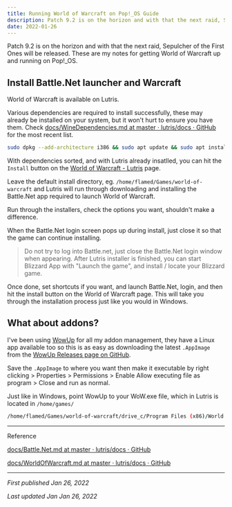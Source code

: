 ```yaml
---
title: Running World of Warcraft on Pop!_OS Guide
description: Patch 9.2 is on the horizon and with that the next raid, Sepulcher of the First Ones will be released. These are my notes for getting World of Warcraft up and running on Pop!_OS.
date: 2022-01-26
---
```


Patch 9.2 is on the horizon and with that the next raid, Sepulcher of the First Ones will be released. These are my notes for getting World of Warcraft up and running on Pop!\_OS.

## Install Battle.Net launcher and Warcraft

World of Warcraft is available on Lutris.

Various dependencies are required to install successfully, these may already be installed on your system, but it won't hurt to ensure you have them. Check [docs/WineDependencies.md at master · lutris/docs · GitHub](https://github.com/lutris/docs/blob/master/WineDependencies.md) for the most recent list.

```bash
sudo dpkg --add-architecture i386 && sudo apt update && sudo apt install -y wine64 wine32 libasound2-plugins:i386 libsdl2-2.0-0:i386 libdbus-1-3:i386 libsqlite3-0:i386
```

With dependencies sorted, and with Lutris already insatlled, you can hit the `Install` button on the [World of Warcraft - Lutris](https://lutris.net/games/world-of-warcraft/) page.

Leave the default install directory, eg. `/home/flamed/Games/world-of-warcraft` and Lutris will run through downloading and installing the Battle.Net app required to launch World of Warcraft.

Run through the installers, check the options you want, shouldn't make a difference.

When the Battle.Net login screen pops up during install, just close it so that the game can continue installing.

> Do not try to log into Battle.net, just close the Battle.Net login window when appearing. After Lutris installer is finished, you can start Blizzard App with "Launch the game", and install / locate your Blizzard game.

Once done, set shortcuts if you want, and launch Battle.Net, login, and then hit the install button on the World of Warcraft page. This will take you through the installation process just like you would in Windows.

## What about addons?

I've been using [WowUp](https://wowup.io/) for all my addon management, they have a Linux app available too so this is as easy as downloading the latest `.AppImage` from the [WowUp Releases page on GitHub](https://github.com/WowUp/WowUp/releases).

Save the `.AppImage` to where you want then make it executable by right clicking > Properties > Permissions > Enable Allow executing file as program > Close and run as normal.

Just like in Windows, point WowUp to your WoW.exe file, which in Lutris is located in `/home/games/`

```bash
/home/flamed/Games/world-of-warcraft/drive_c/Program Files (x86)/World of Warcraft/_retail_/Wow.exe
```

---

Reference

[docs/Battle.Net.md at master · lutris/docs · GitHub](https://github.com/lutris/docs/blob/master/Battle.Net.md)

[docs/WorldOfWarcraft.md at master · lutris/docs · GitHub](https://github.com/lutris/docs/blob/master/WorldOfWarcraft.md)

---

_First published Jan 26, 2022_

_Last updated Jan Jan 26, 2022_
